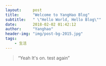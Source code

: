 ```yaml
---
layout:     post
title:      "Welcome to YangHao Blog"
subtitle:   " \"Hello World, Hello Blog\""
date:       2018-02-02 01:42:12
author:     "Yanghao"
header-img: "img/post-bg-2015.jpg"
tags:
    - 生活
---
```


> “Yeah It's on. test again”